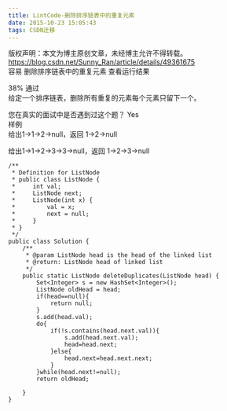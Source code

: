 ```yaml
---
title: LintCode-删除排序链表中的重复元素
date: 2015-10-23 15:05:43
tags: CSDN迁移
---
```

 版权声明：本文为博主原创文章，未经博主允许不得转载。 https://blog.csdn.net/Sunny_Ran/article/details/49361675   
  容易 删除排序链表中的重复元素 查看运行结果 

 38% 通过   
 给定一个排序链表，删除所有重复的元素每个元素只留下一个。

 您在真实的面试中是否遇到过这个题？ Yes   
 样例   
 给出1->1->2->null，返回 1->2->null

 给出1->1->2->3->3->null，返回 1->2->3->null

 
```
/**
 * Definition for ListNode
 * public class ListNode {
 *     int val;
 *     ListNode next;
 *     ListNode(int x) {
 *         val = x;
 *         next = null;
 *     }
 * }
 */
public class Solution {
    /**
     * @param ListNode head is the head of the linked list
     * @return: ListNode head of linked list
     */
    public static ListNode deleteDuplicates(ListNode head) { 
        Set<Integer> s = new HashSet<Integer>();
        ListNode oldHead = head;
        if(head==null){
            return null;
        }
        s.add(head.val);
        do{
            if(!s.contains(head.next.val)){
                s.add(head.next.val);
                head=head.next;
            }else{
                head.next=head.next.next;
            }
        }while(head.next!=null);
        return oldHead;

    }  
}

```
   
  
